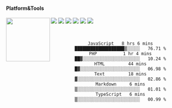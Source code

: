 #### Platform&Tools

[![](https://img.shields.io/badge/-NPM-cb3837?style=flat-square&logo=npm&logoColor=white)](https://npmjs.com/)
[![](https://img.shields.io/badge/-Linux-fcc624?style=flat-square&logo=linux&logoColor=white)](https://www.linuxfoundation.org/)
[![](https://img.shields.io/badge/-Node.js-43853d?style=flat-square&logo=node.js&logoColor=ffffff)](https://nodejs.org/)
[![](https://img.shields.io/badge/Visual_Studio_Code-0078D4?style=flat-square&logo=visual%20studio%20code&logoColor=white)](https://nodejs.org/)
[![](https://img.shields.io/badge/PHP-777BB4?style=flat-square&logo=php&logoColor=white)](https://nodejs.org/)
[![](https://img.shields.io/badge/Julia-9558B2?style=flat-square&logo=julia&logoColor=white)](https://nodejs.org/)
<img src="https://images-wixmp-ed30a86b8c4ca887773594c2.wixmp.com/f/27af4386-b991-49a8-9fb6-a64c2d5587bf/ddlzipl-566f5556-9091-41e6-9240-cd0db5274b33.gif?token=eyJ0eXAiOiJKV1QiLCJhbGciOiJIUzI1NiJ9.eyJzdWIiOiJ1cm46YXBwOjdlMGQxODg5ODIyNjQzNzNhNWYwZDQxNWVhMGQyNmUwIiwiaXNzIjoidXJuOmFwcDo3ZTBkMTg4OTgyMjY0MzczYTVmMGQ0MTVlYTBkMjZlMCIsIm9iaiI6W1t7InBhdGgiOiJcL2ZcLzI3YWY0Mzg2LWI5OTEtNDlhOC05ZmI2LWE2NGMyZDU1ODdiZlwvZGRsemlwbC01NjZmNTU1Ni05MDkxLTQxZTYtOTI0MC1jZDBkYjUyNzRiMzMuZ2lmIn1dXSwiYXVkIjpbInVybjpzZXJ2aWNlOmZpbGUuZG93bmxvYWQiXX0.xWPEtrl5yX-qrTP2YxIZc4ChyDfO0EY8pRksSEMN6hE" width="120" align="left">
<center>

               
                       
                                             


&nbsp;&nbsp;     &nbsp;&nbsp;    &nbsp;&nbsp;   &nbsp;&nbsp;
 
<!--START_SECTION:waka-->

```text
JavaScript   8 hrs 6 mins    ███████████████████▒░░░░░   76.71 %
PHP          1 hr 4 mins     ██▓░░░░░░░░░░░░░░░░░░░░░░   10.24 %
HTML         44 mins         █▓░░░░░░░░░░░░░░░░░░░░░░░   06.98 %
Text         18 mins         ▓░░░░░░░░░░░░░░░░░░░░░░░░   02.86 %
Markdown     6 mins          ▒░░░░░░░░░░░░░░░░░░░░░░░░   01.01 %
TypeScript   6 mins          ▒░░░░░░░░░░░░░░░░░░░░░░░░   00.99 %
```

<!--END_SECTION:waka-->
